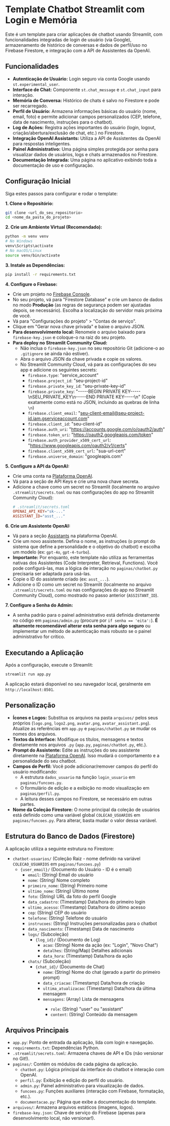 # Template Chatbot Streamlit com Login e Memória

Este é um template para criar aplicações de chatbot usando Streamlit, com funcionalidades integradas de login de usuário (via Google), armazenamento de histórico de conversas e dados de perfil/uso no Firebase Firestore, e integração com a API de Assistentes da OpenAI.

## Funcionalidades

*   **Autenticação de Usuário:** Login seguro via conta Google usando `st.experimental_user`.
*   **Interface de Chat:** Componente `st.chat_message` e `st.chat_input` para interação.
*   **Memória de Conversa:** Histórico de chats é salvo no Firestore e pode ser recarregado.
*   **Perfil de Usuário:** Armazena informações básicas do usuário (nome, email, foto) e permite adicionar campos personalizados (CEP, telefone, data de nascimento, instruções para o chatbot).
*   **Log de Ações:** Registra ações importantes do usuário (login, logout, criação/abertura/exclusão de chat, etc.) no Firestore.
*   **Integração OpenAI Assistants:** Utiliza a API de Assistentes da OpenAI para respostas inteligentes.
*   **Painel Administrativo:** Uma página simples protegida por senha para visualizar dados de usuários, logs e chats armazenados no Firestore.
*   **Documentação Integrada:** Uma página no aplicativo exibindo toda a documentação de uso e configuração.

## Configuração Inicial

Siga estes passos para configurar e rodar o template:

**1. Clone o Repositório:**

```bash
git clone <url_do_seu_repositorio>
cd <nome_da_pasta_do_projeto>
```

**2. Crie um Ambiente Virtual (Recomendado):**

```bash
python -m venv venv
# No Windows
venv\Scripts\activate
# No macOS/Linux
source venv/bin/activate
```

**3. Instale as Dependências:**

```bash
pip install -r requirements.txt
```

**4. Configure o Firebase:**

*   Crie um projeto no [Firebase Console](https://console.firebase.google.com/).
*   No seu projeto, vá para "Firestore Database" e crie um banco de dados no modo **Produção** (as regras de segurança podem ser ajustadas depois, se necessário). Escolha a localização do servidor mais próxima de você.
*   Vá para "Configurações do projeto" > "Contas de serviço".
*   Clique em "Gerar nova chave privada" e baixe o arquivo JSON.
*   **Para desenvolvimento local:** Renomeie o arquivo baixado para `firebase-key.json` e coloque-o na raiz do seu projeto.
*   **Para deploy no Streamlit Community Cloud:**
    *   Não inclua o `firebase-key.json` no seu repositório Git (adicione-o ao `.gitignore` se ainda não estiver).
    *   Abra o arquivo JSON da chave privada e copie os valores.
    *   No Streamlit Community Cloud, vá para as configurações do seu app e adicione os seguintes secrets:
        *   `firebase.type`: "service_account"
        *   `firebase.project_id`: "seu-project-id"
        *   `firebase.private_key_id`: "seu-private-key-id"
        *   `firebase.private_key`: "-----BEGIN PRIVATE KEY-----\nSEU_PRIVATE_KEY\n-----END PRIVATE KEY-----\n" (Copie exatamente como está no JSON, incluindo as quebras de linha `\n`)
        *   `firebase.client_email`: "seu-client-email@seu-project-id.iam.gserviceaccount.com"
        *   `firebase.client_id`: "seu-client-id"
        *   `firebase.auth_uri`: "https://accounts.google.com/o/oauth2/auth"
        *   `firebase.token_uri`: "https://oauth2.googleapis.com/token"
        *   `firebase.auth_provider_x509_cert_url`: "https://www.googleapis.com/oauth2/v1/certs"
        *   `firebase.client_x509_cert_url`: "sua-url-cert"
        *   `firebase.universe_domain`: "googleapis.com"

**5. Configure a API da OpenAI:**

*   Crie uma conta na [Plataforma OpenAI](https://platform.openai.com/).
*   Vá para a seção de API Keys e crie uma nova chave secreta.
*   Adicione a chave como um secret no Streamlit (localmente no arquivo `.streamlit/secrets.toml` ou nas configurações do app no Streamlit Community Cloud):
    ```toml
    # .streamlit/secrets.toml
    OPENAI_API_KEY="sk-..."
    ASSISTANT_ID="asst_..."
    ```

**6. Crie um Assistente OpenAI:**

*   Vá para a seção [Assistants](https://platform.openai.com/assistants) na plataforma OpenAI.
*   Crie um novo assistente. Defina o nome, as instruções (o prompt do sistema que define a personalidade e o objetivo do chatbot) e escolha um modelo (ex: `gpt-4o`, `gpt-4-turbo`).
*   **Importante:** Por enquanto, este template não utiliza as ferramentas nativas dos Assistentes (Code Interpreter, Retrieval, Functions). Você pode configurá-las, mas a lógica de interação no `paginas/chatbot.py` precisaria ser adaptada para usá-las.
*   Copie o ID do assistente criado (ex: `asst_...`).
*   Adicione o ID como um secret no Streamlit (localmente no arquivo `.streamlit/secrets.toml` ou nas configurações do app no Streamlit Community Cloud), como mostrado no passo anterior (`ASSISTANT_ID`).

**7. Configure a Senha do Admin:**

*   A senha padrão para o painel administrativo está definida diretamente no código em `paginas/admin.py` (procure por `if senha == 'eita':`). **É altamente recomendável alterar esta senha para algo seguro** ou implementar um método de autenticação mais robusto se o painel administrativo for crítico.

## Executando a Aplicação

Após a configuração, execute o Streamlit:

```bash
streamlit run app.py
```

A aplicação estará disponível no seu navegador local, geralmente em `http://localhost:8501`.

## Personalização

*   **Ícones e Logos:** Substitua os arquivos na pasta `arquivos/` pelos seus próprios (`logo.png`, `logo2.png`, `avatar.png`, `avatar_assistant.png`). Atualize as referências em `app.py` e `paginas/chatbot.py` se mudar os nomes dos arquivos.
*   **Textos da Interface:** Modifique os títulos, mensagens e textos diretamente nos arquivos `.py` (`app.py`, `paginas/chatbot.py`, etc.).
*   **Prompt do Assistente:** Edite as instruções do seu assistente diretamente na [Plataforma OpenAI](https://platform.openai.com/assistants). Isso mudará o comportamento e a personalidade do seu chatbot.
*   **Campos de Perfil:** Você pode adicionar/remover campos do perfil do usuário modificando:
    *   A estrutura `dados_usuario` na função `login_usuario` em `paginas/funcoes.py`.
    *   O formulário de edição e a exibição no modo visualização em `paginas/perfil.py`.
    *   A leitura desses campos no Firestore, se necessário em outras partes.
*   **Nome da Coleção Firestore:** O nome principal da coleção de usuários está definido como uma variável global `COLECAO_USUARIOS` em `paginas/funcoes.py`. Para alterar, basta mudar o valor dessa variável.

## Estrutura do Banco de Dados (Firestore)

A aplicação utiliza a seguinte estrutura no Firestore:

*   `chatbot-usuarios/` (Coleção Raiz - nome definido na variável `COLECAO_USUARIOS` em `paginas/funcoes.py`)
    *   `{user_email}/` (Documento do Usuário - ID é o email)
        *   `email`: (String) Email do usuário
        *   `nome`: (String) Nome completo
        *   `primeiro_nome`: (String) Primeiro nome
        *   `ultimo_nome`: (String) Último nome
        *   `foto`: (String) URL da foto do perfil Google
        *   `data_cadastro`: (Timestamp) Data/hora do primeiro login
        *   `ultimo_acesso`: (Timestamp) Data/hora do último acesso
        *   `cep`: (String) CEP do usuário
        *   `telefone`: (String) Telefone do usuário
        *   `instrucoes`: (String) Instruções personalizadas para o chatbot
        *   `data_nascimento`: (Timestamp) Data de nascimento
        *   `logs/` (Subcoleção)
            *   `{log_id}/` (Documento de Log)
                *   `acao`: (String) Nome da ação (ex: "Login", "Novo Chat")
                *   `detalhes`: (String/Map) Detalhes adicionais
                *   `data_hora`: (Timestamp) Data/hora da ação
        *   `chats/` (Subcoleção)
            *   `{chat_id}/` (Documento de Chat)
                *   `nome`: (String) Nome do chat (gerado a partir do primeiro prompt)
                *   `data_criacao`: (Timestamp) Data/hora de criação
                *   `ultima_atualizacao`: (Timestamp) Data/hora da última mensagem
                *   `mensagens`: (Array<Map>) Lista de mensagens
                    *   `role`: (String) "user" ou "assistant"
                    *   `content`: (String) Conteúdo da mensagem

## Arquivos Principais

*   `app.py`: Ponto de entrada da aplicação, lida com login e navegação.
*   `requirements.txt`: Dependências Python.
*   `.streamlit/secrets.toml`: Armazena chaves de API e IDs (não versionar no Git!).
*   `paginas/`: Contém os módulos de cada página da aplicação.
    *   `chatbot.py`: Lógica principal da interface do chatbot e interação com OpenAI.
    *   `perfil.py`: Exibição e edição do perfil do usuário.
    *   `admin.py`: Painel administrativo para visualização de dados.
    *   `funcoes.py`: Funções auxiliares (interação com Firebase, formatação, etc.).
    *   `documentacao.py`: Página que exibe a documentação do template.
*   `arquivos/`: Armazena arquivos estáticos (imagens, logos).
*   `firebase-key.json`: Chave de serviço do Firebase (apenas para desenvolvimento local, não versionar!). 